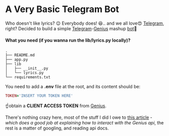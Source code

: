 # A Very Basic Telegram Bot

Who doesn't like lyrics? :wink: Everybody does! :satisfied:.. and we all love:heart_eyes: [Telegram](https://telegram.org/), right? Decided to build a simple [Telegram](https://telegram.org/)-[Genius](https://genius.com/) mashup [bot](https://core.telegram.org/bots):feet:

#### What you need (if you wanna run the lib/lyrics.py locally)?

```
.
├── README.md
├── app.py
├── lib
│   ├── __init__.py
│   └── lyrics.py
└── requirements.txt
```
You need to add a **.env** file at the root, and its content should be:
```ruby
TOKEN='INSERT YOUR TOKEN HERE'
```
:point_up:obtain a **CLIENT ACCESS TOKEN**  from [Genius](https://docs.genius.com/).


There's nothing crazy here, most of the stuff I did I owe to [this article](https://dev.to/willamesoares/how-to-integrate-spotify-and-genius-api-to-easily-crawl-song-lyrics-with-python-4o62) - *which does a good job at explaining how to interact with the Genius api*, the rest is a matter of googling, and reading api docs.
